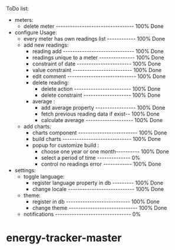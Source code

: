 ToDo list:
- meters:
    - delete meter --------------------------------- 100% Done
- configure Usage:
    - every meter has own readings list ------------ 100% Done
    - add new readings:
        - reading add ------------------------------ 100% Done
        - readings unique to a meter --------------- 100% Done
        - constraint of date ----------------------- 100% Done
        - value constraint ------------------------- 100% Done
        - edit comment ----------------------------- 100% Done
        - delete reading:
            * delete action ------------------------ 100% Done
            * delete constraint -------------------- 100% Done
        - average :
            * add average property ----------------- 100% Done
            * fetch previous reading data if exist-- 100% Done
            * calculate average -------------------- 100% Done
    - add charts:
        - charts component ------------------------- 100% Done
        - build charts ----------------------------- 100% Done
        - popup for customize build :
            * choose one year or one month---------- 100% Done
            * select a period of time -------------- 0%
            * control no readings error ------------ 100% Done
- settings:
    - toggle language:
        - register language property in db --------- 100% Done
        - change locale ---------------------------- 100% Done
    - theme:
        - register in db --------------------------- 100% Done
        - change theme ----------------------------- 100% Done
    - notifications -------------------------------- 0%
# energy-tracker-master
